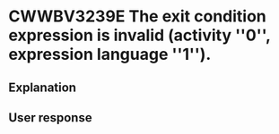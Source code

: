 # CWWBV3239E The exit condition expression is invalid (activity ''0'', expression language ''1'').

## Explanation

## User response